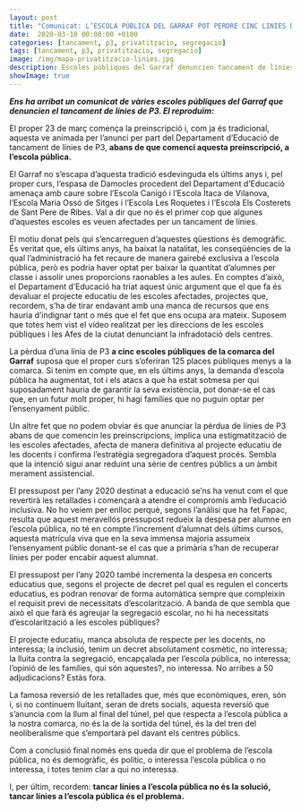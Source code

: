 ```yaml
---
layout: post
title: "Comunicat: L’ESCOLA PÚBLICA DEL GARRAF POT PERDRE CINC LINIES DE P-3"
date:  2020-03-10 00:00:00 +0100
categories: [tancament, p3, privatitzacio, segregacio]
tags: [tancament, p3, privatitzacio, segregacio]
image: /img/mapa-privatitzacio-linies.jpg
description: Escoles públiques del Garraf denuncien tancament de línies.
showImage: true
---
```


***Ens ha arribat un comunicat de vàries escoles públiques del Garraf que denuncien el tancament de línies de P3. El reproduïm:***

El proper 23 de març comença la preinscripció i, com ja és tradicional, aquesta ve animada per l’anunci per part del Departament d’Educació de tancament de línies de P3, **abans de que comenci aquesta preinscripció, a l’escola pública.**

El Garraf no s’escapa d’aquesta tradició esdevinguda els últims anys i, pel proper curs, l’espasa de Damocles procedent del Departament d’Educació amenaça amb caure sobre l’Escola Canigó i l’Escola Ìtaca de Vilanova, l’Escola Maria Ossó de Sitges i l’Escola Les Roquetes i l’Escola Els Costerets de Sant Pere de Ribes. Val a dir que no és el primer cop que algunes d’aquestes escoles es veuen afectades per un tancament de línies.

El motiu donat pels qui s’encarreguen d’aquestes qüestions és demogràfic. És veritat que, els últims anys, ha baixat la natalitat, les conseqüències de la qual l’administració ha fet recaure de manera gairebé exclusiva a l’escola pública, però es podria haver optat per baixar la quantitat d’alumnes per classe i assolir unes proporcions raonables a les aules. En comptes d’això, el Departament d’Educació ha triat aquest únic argument que el que fa és devaluar el projecte educatiu de les escoles afectades, projectes que, recordem, s’ha de tirar endavant amb una manca de recursos que ens hauria d’indignar tant o més que el fet que ens ocupa ara mateix. Suposem que totes hem vist el vídeo
realitzat per les direccions de les escoles públiques i les Afes de la ciutat denunciant la
infradotació dels centres.

La pèrdua d’una línia de P3 **a cinc escoles públiques de la comarca del Garraf** suposa que el proper curs s’oferiran 125 places públiques menys a la comarca. Si tenim en compte que, en els últims anys, la demanda d’escola pública ha augmentat, tot i els atacs a que ha estat sotmesa per qui suposadament hauria de garantir la seva existència, pot donar-se el cas que, en un futur molt proper, hi hagi famílies que no puguin optar per l’ensenyament públic.

Un altre fet que no podem obviar és que anunciar la pèrdua de línies de P3 abans de que comencin les preinscripcions, implica una estigmatització de les escoles afectades, afecta de manera definitiva al projecte educatiu de les docents i confirma l’estratègia segregadora d’aquest procés. Sembla que la intenció sigui anar reduint una sèrie de centres públics a un àmbit merament assistencial.

El pressupost per l’any 2020 destinat a educació se’ns ha venut com el que revertirà les retallades i començarà a atendre el compromís amb l’educació inclusiva. No ho veiem per enlloc perquè, segons l’anàlisi que ha fet Fapac, resulta que aquest meravellós pressupost redueix la despesa per alumne en l’escola pública, no té en compte l’increment d’alumnat dels últims cursos, aquesta matrícula viva que en la seva immensa majoria assumeix l’ensenyament públic donant-se el cas que a primària s’han de
recuperar línies per poder encabir aquest alumnat.

El pressupost per l’any 2020 també incrementa la despesa en concerts educatius que, segons el projecte de decret pel qual es regulen el concerts educatius, es podran renovar de forma automàtica sempre que compleixin el requisit previ de necessitats d’escolarització. A banda de que sembla que això el que farà és agreujar la segregació escolar, no hi ha necessitats d’escolarització a les escoles públiques?

El projecte educatiu, manca absoluta de respecte per les docents, no interessa; la inclusió, tenim un decret absolutament cosmètic, no interessa; la lluita contra la segregació, encapçalada per l’escola pública, no interessa; l’opinió de les famílies, qui són aquestes?, no interessa. No arribes a 50 adjudicacions? Estàs fora.

La famosa reversió de les retallades que, més que econòmiques, eren, són i, si no continuem lluitant, seran de drets socials, aquesta reversió que s’anuncia com la llum al final del túnel, pel que respecta a l’escola pública a la nostra comarca, no és la de la sortida del túnel, és la del tren del neoliberalisme que s’emportarà pel davant els centres públics.

Com a conclusió final només ens queda dir que el problema de l’escola pública, no és demogràfic, és polític, o interessa l’escola pública o no interessa, i totes tenim clar a qui no interessa.

I, per últim, recordem: **tancar línies a l’escola pública no és la solució, tancar línies a l’escola pública és el problema.**